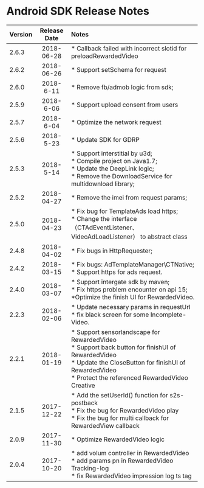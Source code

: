 # Android SDK Release Notes

| Version | Release Date | Notes                                    |
| ------- | :----------: | :--------------------------------------- |
| 2.6.3   |  2018-06-28  | * Callback failed with incorrect slotid for preloadRewardedVideo  |
| 2.6.2   |  2018-06-26  | * Support setSchema for request          |
| 2.6.0   |  2018-6-11   | * Remove fb/admob logic from sdk;        |
| 2.5.9   |  2018-6-06   | * Support upload consent from users      |
| 2.5.7   |  2018-6-04   | * Optimize the network request           |
| 2.5.6   |  2018-5-23   | * Update SDK for GDRP                    |
| 2.5.3   |  2018-5-14   | * Support interstitial by u3d; <br> * Compile project on Java1.7; <br> * Update the DeepLink logic; <br> * Remove the DownloadService for multidownload library;
| 2.5.2   |  2018-04-27  | * Remove the imei from request params;   |
| 2.5.0   |  2018-04-23  | * Fix bug for TemplateAds load https; <br> * Change the interface（CTAdEventListener、VideoAdLoadListener） to abstract class 
| 2.4.8   |  2018-04-02  | * Fix bugs in HttpRequester; <br>        |
| 2.4.2   |  2018-03-15  | * Fix bugs: AdTemplateManager\CTNative; <br>* Support https for ads request. <br> |
| 2.4.0   |  2018-03-07  | * Support intergate sdk by maven; <br>* Fix https problem encounter on api 15; <br>  *Optimize the finish UI for RewardedVideo. |
| 2.2.3   |  2018-02-06  | * Update necessary params in requestUrl <br> * fix black screen for some Incomplete-Video. |
| 2.2.1   |  2018-01-19  | *  Support sensorlandscape for RewardedVideo <br> * Support back button for finishUI of RewardedVideo <br> * Update the CloseButton for finishUI of RewardedVideo  <br> * Protect the referenced RewardedVideo Creative |
| 2.1.5   |  2017-12-22  | * Add the setUserId() function for s2s-postback <br> * Fix the bug for RewardedVideo play <br> * Fix the bug for multi callback for RewardedView callback |
| 2.0.9   |  2017-11-30  | * Optimize RewardedVideo logic           |
| 2.0.4   |  2017-10-20  | * add volum controller in RewardedVideo <br> * add params pn in RewardedVideo Tracking-log <br>  * fix RewardedVideo impression log ts tag |

